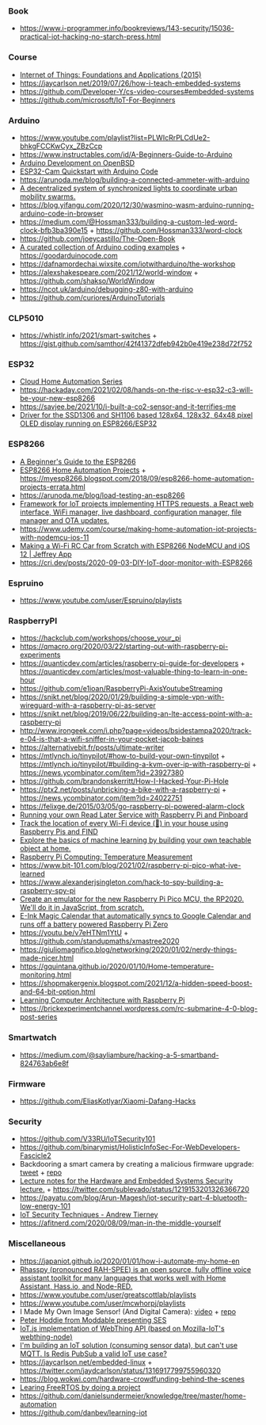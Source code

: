 ### Book

- https://www.i-programmer.info/bookreviews/143-security/15036-practical-iot-hacking-no-starch-press.html

### Course

- [Internet of Things: Foundations and Applications (2015)](http://dret.net/lectures/iot-spring15)
- https://jaycarlson.net/2019/07/26/how-i-teach-embedded-systems
- https://github.com/Developer-Y/cs-video-courses#embedded-systems
- https://github.com/microsoft/IoT-For-Beginners

### Arduino

- https://www.youtube.com/playlist?list=PLWIcRrPLCdUe2-bhkgFCCKwCyx_ZBzCcp
- https://www.instructables.com/id/A-Beginners-Guide-to-Arduino
- [Arduino Development on OpenBSD](https://jcs.org/2019/12/17/arduino)
- [ESP32-Cam Quickstart with Arduino Code](https://youtu.be/Sb08leLWOgA)
- https://arunoda.me/blog/building-a-connected-ammeter-with-arduino
- [A decentralized system of synchronized lights to coordinate urban mobility swarms.](https://github.com/aberke/city-science-bike-swarm)
- https://blog.yifangu.com/2020/12/30/wasmino-wasm-arduino-running-arduino-code-in-browser
- https://medium.com/@Hossman333/building-a-custom-led-word-clock-bfb3ba390e15 + https://github.com/Hossman333/word-clock
- https://github.com/joeycastillo/The-Open-Book
- [A curated collection of Arduino coding examples](https://github.com/wokwi/good-arduino-code) + https://goodarduinocode.com
- https://dafnamordechai.wixsite.com/iotwitharduino/the-workshop
- https://alexshakespeare.com/2021/12/world-window + https://github.com/shakso/WorldWindow
- https://ncot.uk/arduino/debugging-z80-with-arduino
- https://github.com/curiores/ArduinoTutorials

### CLP5010

- https://whistlr.info/2021/smart-switches + https://gist.github.com/samthor/42f41372dfeb942b0e419e238d72f752

### ESP32

- [Cloud Home Automation Series](https://twitter.com/binitamshah/status/1229349993829498882)
- https://hackaday.com/2021/02/08/hands-on-the-risc-v-esp32-c3-will-be-your-new-esp8266
- https://savjee.be/2021/10/i-built-a-co2-sensor-and-it-terrifies-me
- [Driver for the SSD1306 and SH1106 based 128x64, 128x32, 64x48 pixel OLED display running on ESP8266/ESP32](https://github.com/ThingPulse/esp8266-oled-ssd1306)

### ESP8266

- [A Beginner's Guide to the ESP8266](https://tttapa.github.io/ESP8266/Chap01%20-%20ESP8266.html)
- [ESP8266 Home Automation Projects](https://learning.oreilly.com/library/view/esp8266-home-automation/9781787282629) + https://myesp8266.blogspot.com/2018/09/esp8266-home-automation-projects-errata.html
- https://arunoda.me/blog/load-testing-an-esp8266
- [Framework for IoT projects implementing HTTPS requests, a React web interface, WiFi manager, live dashboard, configuration manager, file manager and OTA updates.](https://github.com/maakbaas/esp8266-iot-framework)
- https://www.udemy.com/course/making-home-automation-iot-projects-with-nodemcu-ios-11
- [Making a Wi-Fi RC Car from Scratch with ESP8266 NodeMCU and iOS 12 | Jeffrey App](https://www.youtube.com/playlist?list=PLMlO1PGnzRobxbGv-iWVTJ4w_BBgU7MR8)
- https://cri.dev/posts/2020-09-03-DIY-IoT-door-monitor-with-ESP8266

### Espruino

- https://www.youtube.com/user/Espruino/playlists

### RaspberryPI

- https://hackclub.com/workshops/choose_your_pi
- https://qmacro.org/2020/03/22/starting-out-with-raspberry-pi-experiments
- https://quanticdev.com/articles/raspberry-pi-guide-for-developers + https://quanticdev.com/articles/most-valuable-thing-to-learn-in-one-hour
- https://github.com/e1ioan/RaspberryPi-AxisYoutubeStreaming
- https://snikt.net/blog/2020/01/29/building-a-simple-vpn-with-wireguard-with-a-raspberry-pi-as-server
- https://snikt.net/blog/2019/06/22/building-an-lte-access-point-with-a-raspberry-pi
- http://www.irongeek.com/i.php?page=videos/bsidestampa2020/track-e-04-is-that-a-wifi-sniffer-in-your-pocket-jacob-baines
- https://alternativebit.fr/posts/ultimate-writer
- https://mtlynch.io/tinypilot/#how-to-build-your-own-tinypilot + https://mtlynch.io/tinypilot/#building-a-kvm-over-ip-with-raspberry-pi + https://news.ycombinator.com/item?id=23927380
- https://github.com/brandonskerritt/How-I-Hacked-Your-Pi-Hole
- https://ptx2.net/posts/unbricking-a-bike-with-a-raspberry-pi + https://news.ycombinator.com/item?id=24022751
- https://felixge.de/2015/03/05/go-raspberry-pi-powered-alarm-clock
- [Running your own Read Later Service with Raspberry Pi and Pinboard](https://christianhans.info/12791/running-your-own-read-later-service-with-raspberry-pi-and-pinboard)
- [Track the location of every Wi-Fi device (📱) in your house using Raspberry Pis and FIND](https://github.com/schollz/find-lf)
- [Explore the basics of machine learning by building your own teachable object at home.](https://github.com/googlecreativelab/alto)
- [Raspberry Pi Computing: Temperature Measurement](https://leanpub.com/rpctemp)
- https://www.bit-101.com/blog/2021/02/raspberry-pi-pico-what-ive-learned
- https://www.alexanderjsingleton.com/hack-to-spy-building-a-raspberry-spy-pi
- [Create an emulator for the new Raspberry Pi Pico MCU, the RP2020. We'll do it in JavaScript, from scratch.](https://www.youtube.com/playlist?list=PLLomdjsHtJTxT-vdJHwa3z62dFXZnzYBm)
- [E-Ink Magic Calendar that automatically syncs to Google Calendar and runs off a battery powered Raspberry Pi Zero](https://github.com/speedyg0nz/MagInkCal)
- https://youtu.be/v7eHTNm1YtU + https://github.com/standupmaths/xmastree2020
- https://giuliomagnifico.blog/networking/2020/01/02/nerdy-things-made-nicer.html
- https://gquintana.github.io/2020/01/10/Home-temperature-monitoring.html
- https://shopmakergenix.blogspot.com/2021/12/a-hidden-speed-boost-and-64-bit-option.html
- [Learning Computer Architecture with Raspberry Pi](https://www.contrapositivediary.com/?p=3770)
- https://brickexperimentchannel.wordpress.com/rc-submarine-4-0-blog-post-series

### Smartwatch

- https://medium.com/@sayliambure/hacking-a-5-smartband-824763ab6e8f

### Firmware

- https://github.com/EliasKotlyar/Xiaomi-Dafang-Hacks

### Security

- https://github.com/V33RU/IoTSecurity101
- https://github.com/binarymist/HolisticInfoSec-For-WebDevelopers-Fascicle2
- Backdooring a smart camera by creating a malicious firmware upgrade: [tweet](https://twitter.com/StackSmashing/status/1216738008441020416) + [repo](https://github.com/ghidraninja/wyze_scripts)
- [Lecture notes for the Hardware and Embedded Systems Security lecture.](https://github.com/david-oswald/hwsec_lecture_notes) + https://twitter.com/sublevado/status/1219153201326366720
- https://payatu.com/blog/Arun-Magesh/iot-security-part-4-bluetooth-low-energy-101
- [IoT Security Techniques - Andrew Tierney](https://www.youtube.com/playlist?list=PLxzQqOO_sw9Pj46OJiXb1yvniUkqOhFo9)
- https://afitnerd.com/2020/08/09/man-in-the-middle-yourself

### Miscellaneous

- https://japaniot.github.io/2020/01/01/how-i-automate-my-home-en
- [Rhasspy (pronounced RAH-SPEE) is an open source, fully offline voice assistant toolkit for many languages that works well with Home Assistant, Hass.io, and Node-RED.](https://rhasspy.readthedocs.io/en/latest/)
- https://www.youtube.com/user/greatscottlab/playlists
- https://www.youtube.com/user/mcwhorpj/playlists
- I Made My Own Image Sensor! (And Digital Camera): [video](https://youtu.be/PaXweP73NT4) + [repo](https://github.com/IdleHandsProject/diycamera)
- [Peter Hoddie from Moddable presenting SES](https://youtu.be/-2UnCfy5NSs)
- [IoT.js implementation of WebThing API (based on Mozilla-IoT's webthing-node)](https://github.com/rzr/webthing-iotjs/wiki)
- [I'm building an IoT solution (consuming sensor data), but can't use MQTT. Is Redis PubSub a valid IoT use case?](https://twitter.com/julian_duque/status/1309514620403679233)
- https://jaycarlson.net/embedded-linux + https://twitter.com/jaydcarlson/status/1316917799755960320
- https://blog.wokwi.com/hardware-crowdfunding-behind-the-scenes
- [Learing FreeRTOS by doing a project](https://github.com/tiberiucorbu/solar-energy-logger)
- https://github.com/danielsundermeier/knowledge/tree/master/home-automation
- https://github.com/danbev/learning-iot
